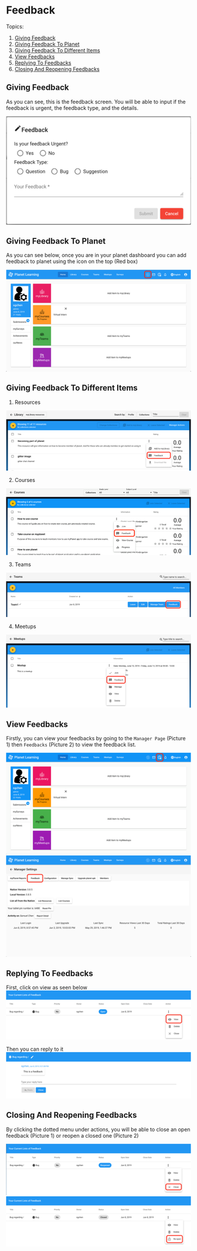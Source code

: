 # Feedback
Topics:
1. [Giving Feedback](#giving-feedback)
2. [Giving Feedback To Planet](#giving-feedback-to-planet)
3. [Giving Feedback To Different Items](#giving-feedback-to-different-items)
4. [View Feedbacks](#view-feedbacks)
5. [Replying To Feedbacks](#replying-to-feedbacks)
6. [Closing And Reopening Feedbacks](#closing-and-reopening-feedbacks)

## Giving Feedback
As you can see, this is the feedback screen. You will be able to input if the feedback is urgent, the feedback type, and the details.

![Feedback Modal](images/planet-feedback-modal.png)

## Giving Feedback To Planet
As you can see below, once you are in your planet dashboard you can add feedback to planet using the icon on the top (Red box)

![Planet Feedback](images/planet-feedback-dashboard.png)

## Giving Feedback To Different Items
1. Resources

![Resources Feedback](images/planet-feedback-library.png)

2. Courses

![Courses Feedback](images/planet-feedback-courses.png)

3. Teams

![Teams Feedback](images/planet-feedback-teams.png)

4. Meetups

![Meetups Feedback](images/planet-feedback-meetups.png)

## View Feedbacks
Firstly, you can view your feedbacks by going to the `Manager Page` (Picture 1) then `Feedbacks` (Picture 2) to view the feedback list.

![Dashboard Feedback](images/planet-feedback-to-manager.png)
![Manager Feedback](images/planet-feedback-manager.png)

## Replying To Feedbacks
First, click on view as seen below
![View Feedback](images/planet-view-feedback.png)

Then you can reply to it
![Reply Feedback](images/planet-reply-feedback.png)

## Closing And Reopening Feedbacks
By clicking the dotted menu under actions, you will be able to close an open feedback (Picture 1) or reopen a closed one (Picture 2)

![Close Feedback](images/planet-close-feedback.png)
![Reopen Feedback](images/planet-reopen-feedback.png)



